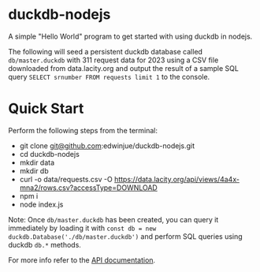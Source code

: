 # duckdb-nodejs

A simple "Hello World" program to get started with using duckdb in nodejs. 

The following will seed a persistent duckdb database called `db/master.duckdb` with 311 request data for 2023 using a CSV file downloaded from data.lacity.org and output the result of a sample SQL query `SELECT srnumber FROM requests limit 1` to the console. 

# Quick Start
Perform the following steps from the terminal:
* git clone git@github.com:edwinjue/duckdb-nodejs.git
* cd duckdb-nodejs
* mkdir data
* mkdir db
* curl -o data/requests.csv -O https://data.lacity.org/api/views/4a4x-mna2/rows.csv?accessType=DOWNLOAD
* npm i
* node index.js

Note: Once `db/master.duckdb` has been created, you can query it immediately by loading it with `const db = new duckdb.Database('./db/master.duckdb')` and perform SQL queries using duckdb `db.*` methods. 

For more info refer to the [API documentation](https://duckdb.org/docs/api/nodejs/overview.html).
